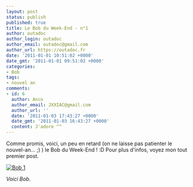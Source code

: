 ```yaml
---
layout: post
status: publish
published: true
title: Le Bob du Week-End - n°1
author: outadoc
author_login: outadoc
author_email: outadoc@gmail.com
author_url: https://outadoc.fr
date: '2011-01-01 10:51:02 +0000'
date_gmt: '2011-01-01 09:51:02 +0000'
categories:
- Bob
tags:
- nouvel an
comments:
- id: 6
  author: Anco
  author_email: JXXIAC@gmail.com
  author_url: ''
  date: '2011-01-03 17:43:27 +0000'
  date_gmt: '2011-01-03 16:43:27 +0000'
  content: J'adore ^^
---
```

Comme promis, voici, un peu en retard (on ne laisse pas patienter le nouvel-an... ;) ) le Bob du Week-End ! :D Pour plus d'infos, voyez mon tout premier post.

[![](https://outadoc.fr/wp-content/uploads/2011/01/bob-0051.jpg "Bob 1")][1]

*Voici Bob.*

[1]: https://outadoc.fr/wp-content/uploads/2011/01/bob-0051.jpg
